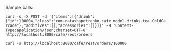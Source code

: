 Sample calls:

`curl -s -X POST -d '{"items":[{"drink":{"id":100004,"class":"com.natashapetrenko.cafe.model.drinks.tea.ColdCarcade"},"additives":[],"accessories":[]}]}' -H 'Content-Type:application/json;charset=UTF-8' http://localhost:8080/cafe/rest/orders`

`curl -s http://localhost:8080/cafe/rest/orders/100000`
